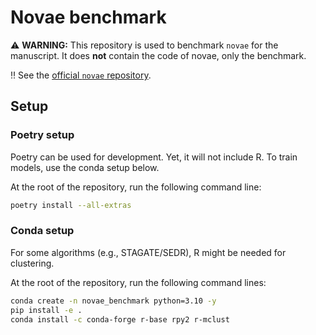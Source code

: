 # Novae benchmark

⚠️ **WARNING:** This repository is used to benchmark `novae` for the manuscript. It does **not** contain the code of novae, only the benchmark.

‼️ See the [official `novae` repository](https://github.com/MICS-Lab/novae).

## Setup

### Poetry setup

Poetry can be used for development. Yet, it will not include R. To train models, use the conda setup below.

At the root of the repository, run the following command line:

```sh
poetry install --all-extras
```

### Conda setup

For some algorithms (e.g., STAGATE/SEDR), R might be needed for clustering.

At the root of the repository, run the following command lines:

```sh
conda create -n novae_benchmark python=3.10 -y
pip install -e .
conda install -c conda-forge r-base rpy2 r-mclust
```
